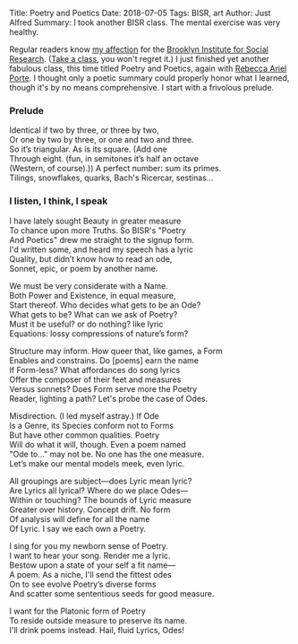 Title: Poetry and Poetics
Date: 2018-07-05
Tags: BISR, art
Author: Just Alfred
Summary: I took another BISR class. The mental exercise was very healthy.

Regular readers know [my affection]({filename}literary_theory.md)
for the [Brooklyn Institute for Social Research](https://thebrooklyninstitute.com/about/).
([Take a class](https://thebrooklyninstitute.com/current-courses/), you won't regret it.)
I just finished yet another fabulous class, this time titled Poetry and Poetics, again with
[Rebecca Ariel Porte](https://thebrooklyninstitute.com/people/rebecca-ariel-porte/).
I thought only a poetic summary could properly honor what I learned, though it's by no means comprehensive.
I start with a frivolous prelude.

### Prelude

Identical if two by three, or three by two,<br>
Or one by two by three, or one and two and three.<br>
So it’s triangular. As is its square. (Add one<br>
Through eight. (fun, in semitones it’s half an octave<br>
(Western, of course).)) A perfect number: sum its primes.<br>
Tilings, snowflakes, quarks, Bach's Ricercar, sestinas...<br>

### I listen, I think, I speak

I have lately sought Beauty in greater measure<br>
To chance upon more Truths. So BISR's "Poetry<br>
And Poetics" drew me straight to the signup form.<br>
I'd written some, and heard my speech has a lyric<br>
Quality, but didn’t know how to read an ode,<br>
Sonnet, epic, or poem by another name.<br>

We must be very considerate with a Name.<br>
Both Power and Existence, in equal measure,<br>
Start thereof. Who decides what gets to be an Ode?<br>
What gets to be? What can we ask of Poetry?<br>
Must it be useful? or do nothing? like lyric<br>
Equations: lossy compressions of nature’s form?<br>

Structure may inform. How queer that, like games, a Form<br>
Enables and constrains. Do [poems] earn the name<br>
If Form-less? What affordances do song lyrics<br>
Offer the composer of their feet and measures<br>
Versus sonnets? Does Form serve more the Poetry<br>
Reader, lighting a path? Let's probe the case of Odes.<br>

Misdirection. (I led myself astray.) If Ode<br>
Is a Genre, its Species conform not to Forms<br>
But have other common qualities. Poetry<br>
Will do what it will, though. Even a poem named<br>
"Ode to..." may not be. No one has the one measure.<br>
Let’s make our mental models meek, even lyric.<br>

All groupings are subject—does Lyric mean lyric?<br>
Are Lyrics all lyrical? Where do we place Odes—<br>
Within or touching? The bounds of Lyric measure<br>
Greater over history. Concept drift. No form<br>
Of analysis will define for all the name<br>
Of Lyric. I say we each own a Poetry.<br>

I sing for you my newborn sense of Poetry.<br>
I want to hear your song. Render me a lyric.<br>
Bestow upon a state of your self a fit name—<br>
A poem. As a niche, I'll send the fittest odes<br>
On to see evolve Poetry’s diverse forms<br>
And scatter some sententious seeds for good measure.<br>

I want for the Platonic form of Poetry<br>
To reside outside measure to preserve its name.<br>
I'll drink poems instead. Hail, fluid Lyrics, Odes!<br>

